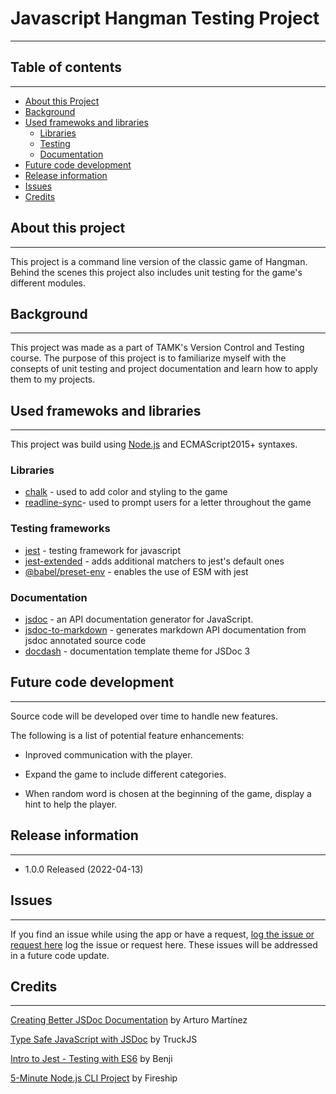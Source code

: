 # Javascript Hangman Testing Project

---

## Table of contents

---

- [About this Project](#about)
- [Background](#background)
- [Used framewoks and libraries](#frameworks-libraries)
  - [Libraries](#libraries)
  - [Testing](#testing)
  - [Documentation](#documentation)
- [Future code development](#future-dev)
- [Release information](#releases)
- [Issues](#issues)
- [Credits](#credits)

## About this project<a name="about"></a>

---

This project is a command line version of the classic game of Hangman. Behind the scenes this project also includes unit testing for the game's different modules.

## Background<a name="background"></a>

---

This project was made as a part of TAMK's Version Control and Testing course. The purpose of this project is to familiarize myself with the consepts of unit testing and project documentation and learn how to apply them to my projects.

## Used framewoks and libraries<a name= "frameworks-libraries"></a>

---

This project was build using [Node.js](https://nodejs.org/en/) and ECMAScript2015+ syntaxes.

### Libraries<a name= "libraries"></a>

- [chalk](https://github.com/chalk/chalk#readme "chalk") - used to add color and styling to the game
- [readline-sync](https://www.npmjs.com/package/readline-sync "readlineSync")- used to prompt users for a letter throughout the game

### Testing frameworks<a name= "testing"></a>

- [jest](https://jestjs.io/ "jest") - testing framework for javascript
- [jest-extended](https://www.npmjs.com/package/jest-extended "jest-extended") - adds additional matchers to jest's default ones
- [@babel/preset-env](https://www.npmjs.com/package/@babel/preset-env "@babel/preset-env") - enables the use of ESM with jest

### Documentation<a name= "documentation"></a>

- [jsdoc](https://www.npmjs.com/package/jsdoc "jsdoc") - an API documentation generator for JavaScript.
- [jsdoc-to-markdown](https://www.npmjs.com/package/jsdoc-to-markdown "jsdoc-to-markdown") - generates markdown API documentation from jsdoc annotated source code
- [docdash](https://www.npmjs.com/package/docdash "docdash") - documentation template theme for JSDoc 3

## Future code development<a name= "future-dev"></a>

---

Source code will be developed over time to handle new features.

The following is a list of potential feature enhancements:

- Inproved communication with the player.

- Expand the game to include different categories.

- When random word is chosen at the beginning of the game, display a hint to help the player.

## Release information<a name= "releases"></a>

---

- 1.0.0 Released (2022-04-13)

## Issues<a name= "issues"></a>

---

If you find an issue while using the app or have a request, [log the issue or request here](https://github.com/susulone/hangman-project/issues) log the issue or request here. These issues will be addressed in a future code update.

## Credits<a name= "credits"></a>

---

[Creating Better JSDoc Documentation](https://medium.com/swlh/creating-better-jsdoc-documentation-8b7a65744dcb) by Arturo Martínez

[Type Safe JavaScript with JSDoc](https://medium.com/@trukrs/type-safe-javascript-with-jsdoc-7a2a63209b76) by TruckJS

[Intro to Jest - Testing with ES6](https://youtu.be/kA9Pdu-IblI) by Benji

[5-Minute Node.js CLI Project](https://youtu.be/_oHByo8tiEY) by Fireship

